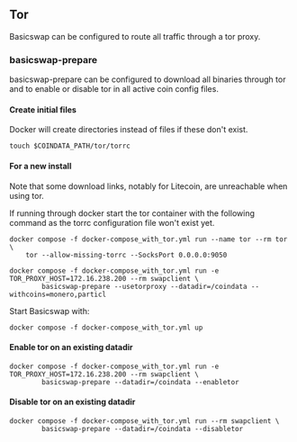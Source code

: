 ## Tor

Basicswap can be configured to route all traffic through a tor proxy.


### basicswap-prepare

basicswap-prepare can be configured to download all binaries through tor and to enable or disable tor in all active coin config files.


#### Create initial files

Docker will create directories instead of files if these don't exist.

    touch $COINDATA_PATH/tor/torrc


#### For a new install

Note that some download links, notably for Litecoin, are unreachable when using tor.

If running through docker start the tor container with the following command as the torrc configuration file won't exist yet.

    docker compose -f docker-compose_with_tor.yml run --name tor --rm tor \
        tor --allow-missing-torrc --SocksPort 0.0.0.0:9050

    docker compose -f docker-compose_with_tor.yml run -e TOR_PROXY_HOST=172.16.238.200 --rm swapclient \
            basicswap-prepare --usetorproxy --datadir=/coindata --withcoins=monero,particl


Start Basicswap with:

    docker compose -f docker-compose_with_tor.yml up

#### Enable tor on an existing datadir

    docker compose -f docker-compose_with_tor.yml run -e TOR_PROXY_HOST=172.16.238.200 --rm swapclient \
            basicswap-prepare --datadir=/coindata --enabletor

#### Disable tor on an existing datadir

    docker compose -f docker-compose_with_tor.yml run --rm swapclient \
            basicswap-prepare --datadir=/coindata --disabletor
